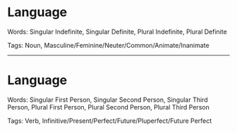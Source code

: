 Language
========

Words: Singular Indefinite, Singular Definite,
       Plural Indefinite, Plural Definite

Tags: Noun, Masculine/Feminine/Neuter/Common/Animate/Inanimate

---

Language
========

Words: Singular First Person, Singular Second Person, Singular Third Person,
       Plural First Person, Plural Second Person, Plural Third Person

Tags: Verb, Infinitive/Present/Perfect/Future/Pluperfect/Future Perfect
